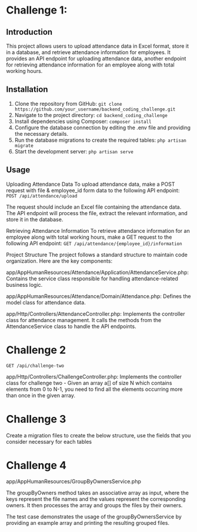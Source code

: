 

# Challenge 1: 

## Introduction
This project allows users to upload attendance data in Excel format, store it in a database, and retrieve attendance information for employees. It provides an API endpoint for uploading attendance data, another endpoint for retrieving attendance information for an employee along with total working hours.


## Installation
1. Clone the repository from GitHub:
    ``` git clone https://github.com/your_username/backend_coding_challenge.git ```
2. Navigate to the project directory:
    ``` cd backend_coding_challenge ```
3. Install dependencies using Composer:
    ``` composer install ```
4. Configure the database connection by editing the .env file and providing the necessary details.
5. Run the database migrations to create the required tables:
    ``` php artisan migrate ```
6. Start the development server:
    ``` php artisan serve ```



## Usage

Uploading Attendance Data
To upload attendance data, make a POST request with file & employee_id form data to the following API endpoint:
  ``` POST /api/attendance/upload ```

 The request should include an Excel file containing the attendance data. The API endpoint will process the file, extract the relevant information, and store it in the database.


Retrieving Attendance Information
To retrieve attendance information for an employee along with total working hours, make a GET request to the following API endpoint:
  ``` GET /api/attendance/{employee_id}/information ```



Project Structure
The project follows a standard structure to maintain code organization. Here are the key components:

app/AppHumanResources/Attendance/Application/AttendanceService.php: Contains the service class responsible for handling attendance-related business logic.

app/AppHumanResources/Attendance/Domain/Attendance.php: Defines the model class for attendance data.

app/Http/Controllers/AttendanceController.php: Implements the controller class for attendance management. It calls the methods from the AttendanceService class to handle the API endpoints.



# Challenge 2
  ``` GET /api/challenge-two ```

app/Http/Controllers/ChallengeController.php: Implements the controller class for challenge two - Given an array a[] of size N which contains elements from 0 to N-1, you need to find all
the elements occurring more than once in the given array.

# Challenge 3
Create a migration files to create the below structure, use the fields that you consider
necessary for each tables


# Challenge 4
app/AppHumanResources/GroupByOwnersService.php
 
The groupByOwners method takes an associative array as input, where the keys represent the file names and the values represent the corresponding owners. It then processes the array and groups the files by their owners.

The test case demonstrates the usage of the groupByOwnersService by providing an example array and printing the resulting grouped files.